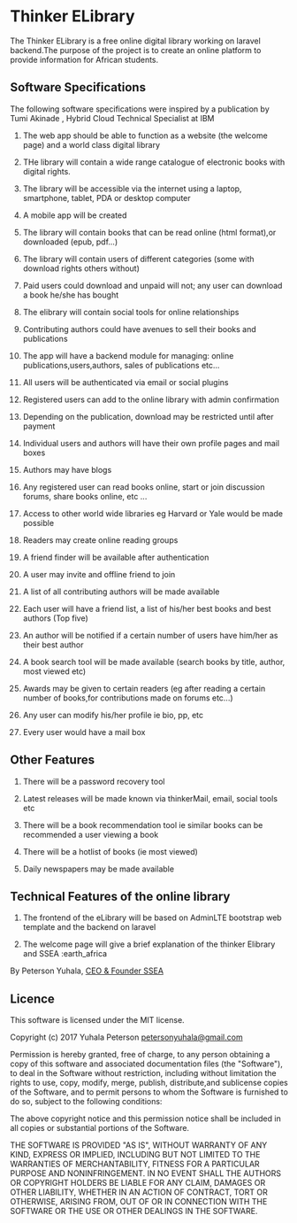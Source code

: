 Thinker ELibrary
================

The Thinker ELibrary is a free online digital library working on laravel backend.The purpose of the project is to create an online platform to provide information for African students. 

Software Specifications
--------------------------------------------------------------------------------------------------------------
 The following software specifications were inspired by a publication by Tumi Akinade , Hybrid Cloud Technical Specialist at IBM
1. The web app should be able to function as a website (the welcome page) and a world class digital library

1. THe library will contain a wide range catalogue of electronic books with digital rights.

1. The library will be accessible via the internet using a laptop, smartphone, tablet, PDA or desktop computer

1. A mobile app will be created

1. The library will contain books that can be read online (html format),or downloaded (epub, pdf...)

1. The library will contain users of different categories (some with download rights others without)

1. Paid users could download and unpaid will not; any user can download a book he/she has bought

1. The elibrary will contain social tools for online relationships

1. Contributing authors could have avenues to sell their books and publications

1. The app will have a backend module for managing: online publications,users,authors, sales of publications etc...

1. All users will be authenticated via email or social plugins

1. Registered users can add to the online library with admin confirmation

1. Depending on the publication, download may be restricted until after payment

1. Individual users and authors will have their own profile pages and mail boxes

1. Authors may have blogs

1. Any registered user can read books online, start or join discussion forums, share books online, etc ...

1. Access to other world wide libraries eg Harvard or Yale would be made possible

1. Readers may create online reading groups

1. A friend finder will be available after authentication

1. A user may invite and offline friend to join

1. A list of all contributing authors will be made available

1. Each user will have a friend list, a list of his/her best books and best authors (Top five)

1. An author will be notified if a certain number of users have him/her as their best author

1. A book search tool will be made available (search books by title, author, most viewed etc)

1. Awards may be given to certain readers (eg after reading a certain number of books,for contributions made on forums etc...)

1. Any user can modify his/her profile ie bio, pp, etc

1. Every user would have a mail box

Other Features
---------------
1. There will be a password recovery tool

1. Latest releases will be made known via thinkerMail, email, social tools etc

1. There will be a book recommendation tool ie similar books can be recommended a user viewing a book

1. There will be a hotlist of books (ie most viewed)

1. Daily newspapers may be made available

Technical Features of the online library
-----------------------------------------
1. The frontend of the eLibrary will be based on AdminLTE bootstrap web template and the backend on laravel

1. The welcome page will give a brief explanation of the thinker Elibrary and SSEA :earth_africa


By Peterson Yuhala, [CEO & Founder SSEA](#)

## Licence

This software is licensed under the MIT license.

  Copyright (c) 2017 Yuhala Peterson <petersonyuhala@gmail.com>

  Permission is hereby granted, free of charge, to any person obtaining a copy
  of this software and associated documentation files (the "Software"), to deal
  in the Software without restriction, including without limitation the rights
  to use, copy, modify, merge, publish, distribute,and sublicense copies
  of the Software, and to permit persons to whom the Software is
  furnished to do so, subject to the following conditions:

  The above copyright notice and this permission notice shall be included in
  all copies or substantial portions of the Software.

  THE SOFTWARE IS PROVIDED "AS IS", WITHOUT WARRANTY OF ANY KIND, EXPRESS OR
  IMPLIED, INCLUDING BUT NOT LIMITED TO THE WARRANTIES OF MERCHANTABILITY,
  FITNESS FOR A PARTICULAR PURPOSE AND NONINFRINGEMENT. IN NO EVENT SHALL THE
  AUTHORS OR COPYRIGHT HOLDERS BE LIABLE FOR ANY CLAIM, DAMAGES OR OTHER
  LIABILITY, WHETHER IN AN ACTION OF CONTRACT, TORT OR OTHERWISE, ARISING FROM,
  OUT OF OR IN CONNECTION WITH THE SOFTWARE OR THE USE OR OTHER DEALINGS IN
  THE SOFTWARE.


